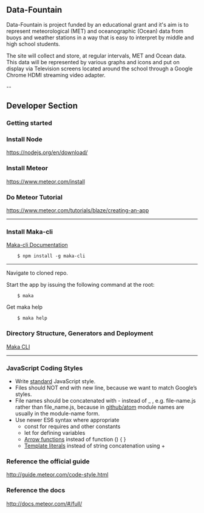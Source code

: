 ## Data-Fountain
Data-Fountain is project funded by an educational grant and it's aim is to represent meteorological (MET) and oceanographic (Ocean) data from buoys and weather stations in a way that is easy to interpret by middle and high school students.

The site will collect and store, at regular intervals, MET and Ocean data.  This data will be represented by various graphs and icons and put on display via Television screens located around the school through a Google Chrome HDMI streaming video adapter.

--

## Developer Section
### Getting started
### Install Node
https://nodejs.org/en/download/

### Install Meteor
https://www.meteor.com/install

### Do Meteor Tutorial
https://www.meteor.com/tutorials/blaze/creating-an-app

---

### Install Maka-cli 
[Maka-cli Documentation](https://www.npmjs.com/package/maka-cli)
```
	$ npm install -g maka-cli
```

---

Navigate to cloned repo.


Start the app by issuing the following command at the root:

```
	$ maka
```

Get maka help
```
	$ maka help
```

### Directory Structure, Generators and Deployment

[Maka CLI](https://www.npmjs.com/package/maka-cli)

---

### JavaScript Coding Styles

- Write [standard](http://npm.im/standard) JavaScript style.
- Files should NOT end with new line, because we want to match Google’s styles.
- File names should be concatenated with - instead of _ , e.g. file-name.js rather than file_name.js, because in [github/atom](https://github.com/github/atom) module names are usually in the module-name form.
- Use newer ES6 syntax where appropriate
	- const for requires and other constants
	- let for defining variables
	- [Arrow functions](https://developer.mozilla.org/en-US/docs/Web/JavaScript/Reference/Functions/Arrow_functions) instead of function () { }
	- [Template literals](https://developer.mozilla.org/en-US/docs/Web/JavaScript/Reference/Template_literals) instead of string concatenation using +
	
### Reference the official guide
http://guide.meteor.com/code-style.html

### Reference the docs
http://docs.meteor.com/#/full/